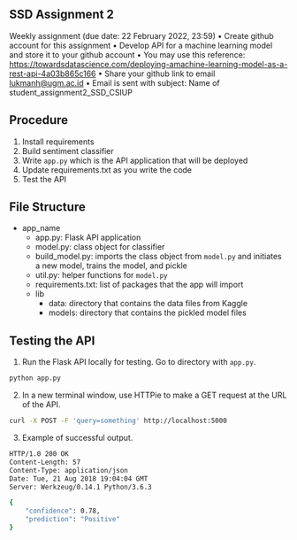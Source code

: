 ## SSD Assignment 2
Weekly assignment
(due date: 22 February 2022, 23:59)
• Create github account for this assignment
• Develop API for a machine learning model and store it
to your github account
• You may use this reference:
https://towardsdatascience.com/deploying-amachine-learning-model-as-a-rest-api-4a03b865c166
• Share your github link to email lukmanh@ugm.ac.id
• Email is sent with subject:
Name of student_assignment2_SSD_CSIUP 


## Procedure
1. Install requirements
3. Build sentiment classifier
4. Write `app.py` which is the API application that will be deployed
5. Update requirements.txt as you write the code
6. Test the API


## File Structure
* app_name
  * app.py: Flask API application
  * model.py: class object for classifier
  * build_model.py: imports the class object from `model.py` and initiates a new model, trains the model, and pickle
  * util.py: helper functions for `model.py`
  * requirements.txt: list of packages that the app will import
  * lib
      * data: directory that contains the data files from Kaggle
      * models: directory that contains the pickled model files


## Testing the API
1. Run the Flask API locally for testing. Go to directory with `app.py`.

```bash
python app.py
```


2. In a new terminal window, use HTTPie to make a GET request at the URL of the API.

```bash
curl -X POST -F 'query=something' http://localhost:5000
```


3. Example of successful output.

```bash
HTTP/1.0 200 OK
Content-Length: 57
Content-Type: application/json
Date: Tue, 21 Aug 2018 19:04:04 GMT
Server: Werkzeug/0.14.1 Python/3.6.3

{
    "confidence": 0.78,
    "prediction": "Positive"
}
```
